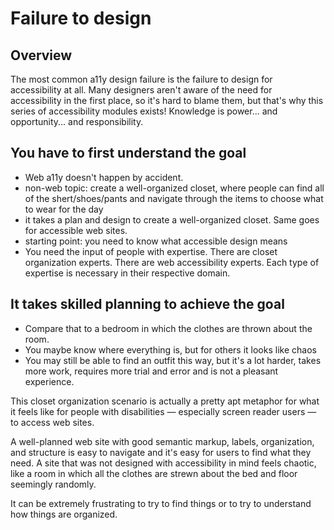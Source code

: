# Failure to design

## Overview

The most common a11y design failure is the failure to design for accessibility at all. Many designers aren't aware of the need for accessibility in the first place, so it's hard to blame them, but that's why this series of accessibility modules exists! Knowledge is power... and opportunity... and responsibility.

## You have to first understand the goal

- Web a11y doesn't happen by accident.
- non-web topic: create a well-organized closet, where people can find all of the shert/shoes/pants and navigate through the items to choose what to wear for the day
- it takes a plan and design to create a well-organized closet. Same goes for accessible web sites.
- starting point: you need to know what accessible design means
-  You need the input of people with expertise. There are closet organization experts. There are web accessibility experts. Each type of expertise is necessary in their respective domain.

## It takes skilled planning to achieve the goal

- Compare that to a bedroom in which the clothes are thrown about the room. 
- You maybe know where everything is, but for others it looks like chaos
- You may still be able to find an outfit this way, but it's a lot harder, takes more work, requires more trial and error and is not a pleasant experience.

This closet organization scenario is actually a pretty apt metaphor for what it feels like for people with disabilities — especially screen reader users — to access web sites.

A well-planned web site with good semantic markup, labels, organization, and structure is easy to navigate and it's easy for users to find what they need. A site that was not designed with accessibility in mind feels chaotic, like a room in which all the clothes are strewn about the bed and floor seemingly randomly. 

It can be extremely frustrating to try to find things or to try to understand how things are organized.
